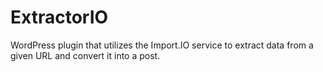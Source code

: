 ExtractorIO
===========

WordPress plugin that utilizes the Import.IO service to extract data from a given URL and convert it into a post.
